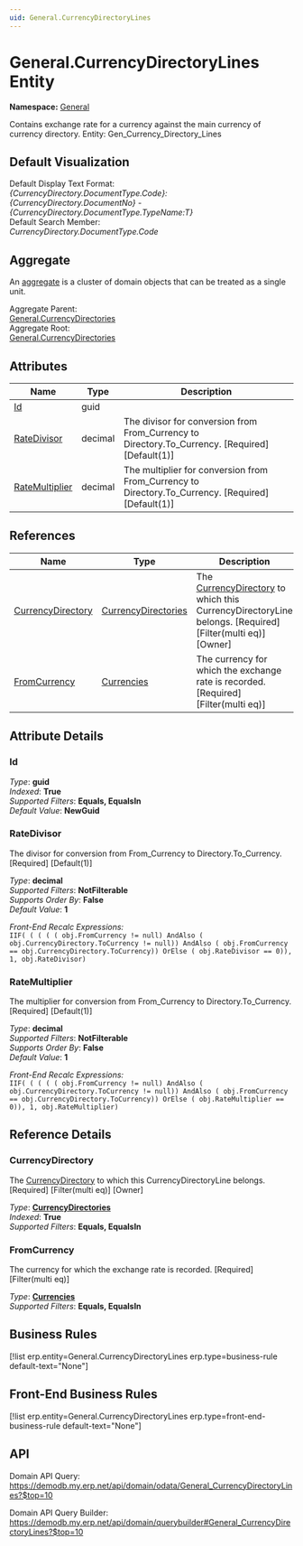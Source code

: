 ```yaml
---
uid: General.CurrencyDirectoryLines
---
```

# General.CurrencyDirectoryLines Entity

**Namespace:** [General](General.md)  

Contains exchange rate for a currency against the main currency of currency directory. Entity: Gen_Currency_Directory_Lines

## Default Visualization
Default Display Text Format:  
_{CurrencyDirectory.DocumentType.Code}:{CurrencyDirectory.DocumentNo} - {CurrencyDirectory.DocumentType.TypeName:T}_  
Default Search Member:  
_CurrencyDirectory.DocumentType.Code_  

## Aggregate
An [aggregate](https://docs.erp.net/tech/advanced/concepts/aggregates.html) is a cluster of domain objects that can be treated as a single unit.  

Aggregate Parent:  
[General.CurrencyDirectories](General.CurrencyDirectories.md)  
Aggregate Root:  
[General.CurrencyDirectories](General.CurrencyDirectories.md)  

## Attributes

| Name | Type | Description |
| ---- | ---- | --- |
| [Id](General.CurrencyDirectoryLines.md#id) | guid |  
| [RateDivisor](General.CurrencyDirectoryLines.md#ratedivisor) | decimal | The divisor for conversion from From_Currency to Directory.To_Currency. [Required] [Default(1)] 
| [RateMultiplier](General.CurrencyDirectoryLines.md#ratemultiplier) | decimal | The multiplier for conversion from From_Currency to Directory.To_Currency. [Required] [Default(1)] 

## References

| Name | Type | Description |
| ---- | ---- | --- |
| [CurrencyDirectory](General.CurrencyDirectoryLines.md#currencydirectory) | [CurrencyDirectories](General.CurrencyDirectories.md) | The [CurrencyDirectory](General.CurrencyDirectoryLines.md#currencydirectory) to which this CurrencyDirectoryLine belongs. [Required] [Filter(multi eq)] [Owner] |
| [FromCurrency](General.CurrencyDirectoryLines.md#fromcurrency) | [Currencies](General.Currencies.md) | The currency for which the exchange rate is recorded. [Required] [Filter(multi eq)] |


## Attribute Details

### Id

_Type_: **guid**  
_Indexed_: **True**  
_Supported Filters_: **Equals, EqualsIn**  
_Default Value_: **NewGuid**  

### RateDivisor

The divisor for conversion from From_Currency to Directory.To_Currency. [Required] [Default(1)]

_Type_: **decimal**  
_Supported Filters_: **NotFilterable**  
_Supports Order By_: **False**  
_Default Value_: **1**  

_Front-End Recalc Expressions:_  
`IIF( ( ( ( ( obj.FromCurrency != null) AndAlso ( obj.CurrencyDirectory.ToCurrency != null)) AndAlso ( obj.FromCurrency == obj.CurrencyDirectory.ToCurrency)) OrElse ( obj.RateDivisor == 0)), 1, obj.RateDivisor)`
### RateMultiplier

The multiplier for conversion from From_Currency to Directory.To_Currency. [Required] [Default(1)]

_Type_: **decimal**  
_Supported Filters_: **NotFilterable**  
_Supports Order By_: **False**  
_Default Value_: **1**  

_Front-End Recalc Expressions:_  
`IIF( ( ( ( ( obj.FromCurrency != null) AndAlso ( obj.CurrencyDirectory.ToCurrency != null)) AndAlso ( obj.FromCurrency == obj.CurrencyDirectory.ToCurrency)) OrElse ( obj.RateMultiplier == 0)), 1, obj.RateMultiplier)`

## Reference Details

### CurrencyDirectory

The [CurrencyDirectory](General.CurrencyDirectoryLines.md#currencydirectory) to which this CurrencyDirectoryLine belongs. [Required] [Filter(multi eq)] [Owner]

_Type_: **[CurrencyDirectories](General.CurrencyDirectories.md)**  
_Indexed_: **True**  
_Supported Filters_: **Equals, EqualsIn**  

### FromCurrency

The currency for which the exchange rate is recorded. [Required] [Filter(multi eq)]

_Type_: **[Currencies](General.Currencies.md)**  
_Supported Filters_: **Equals, EqualsIn**  



## Business Rules

[!list erp.entity=General.CurrencyDirectoryLines erp.type=business-rule default-text="None"]

## Front-End Business Rules

[!list erp.entity=General.CurrencyDirectoryLines erp.type=front-end-business-rule default-text="None"]

## API

Domain API Query:
<https://demodb.my.erp.net/api/domain/odata/General_CurrencyDirectoryLines?$top=10>

Domain API Query Builder:
<https://demodb.my.erp.net/api/domain/querybuilder#General_CurrencyDirectoryLines?$top=10>

